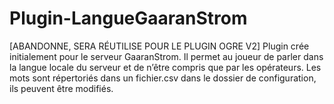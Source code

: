 # Plugin-LangueGaaranStrom
[ABANDONNE, SERA RÉUTILISE POUR LE PLUGIN OGRE V2] Plugin crée initialement pour le serveur GaaranStrom. Il permet au joueur de parler dans la langue locale du serveur et de n’être compris que par les opérateurs. Les mots sont répertoriés dans un fichier.csv dans le dossier de configuration, ils peuvent être modifiés.
